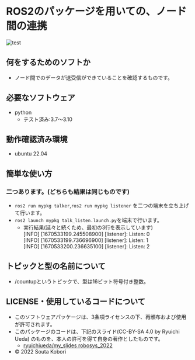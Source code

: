 # ROS2のパッケージを用いての、ノード間の連携

![test](https://github.com/souta-pqr/mypkg/actions/workflows/test.yml/badge.svg)

## 何をするためのソフトか
* ノード間でのデータが送受信ができていることを確認するものです。

## 必要なソフトウェア
* python
  * テスト済み:3.7～3.10

## 動作確認済み環境
* ubuntu 22.04

## 簡単な使い方
### 二つあります。(どちらも結果は同じものです)
* ```ros2 run mypkg talker```,```ros2 run mypkg listener``` を二つの端末を立ち上げて行います。
* ```ros2 launch mypkg talk_listen.launch.py```を端末で行います。 
	* 実行結果(延々と続くため、最初の3行を表示しています)<br>
      [INFO] [1670533199.245508900] [listener]: Listen: 0<br>
      [INFO] [1670533199.736696900] [listener]: Listen: 1<br>
      [INFO] [1670533200.236635100] [listener]: Listen: 2<br>

## トピックと型の名前について
* /countupというトピックで、型は16ビット符号付き整数。

## LICENSE・使用しているコードについて
* このソフトウェアパッケージは、3条項ライセンスの下、再頒布および使用が許可されます。
* このパッケージのコードは、下記のスライド(CC-BY-SA 4.0 by Ryuichi Ueda) のものを、本人の許可を得て自身の著作としたものです。
    * [ryuichiueda/my_slides robosys_2022](https://github.com/ryuichiueda/my_slides/tree/master/robosys_2022)
* © 2022 Souta Kobori	
